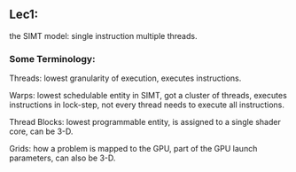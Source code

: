 ## Lec1:
the SIMT model: single instruction multiple threads.
### Some Terminology:
Threads: lowest granularity of execution, executes instructions.

Warps: lowest schedulable entity in SIMT, got a cluster of threads, executes instructions in lock-step, not every thread needs to execute all instructions.

Thread Blocks: lowest programmable entity, is assigned to a single shader core, can be 3-D.

Grids: how a problem is mapped to the GPU, part of the GPU launch parameters, can also be 3-D.

